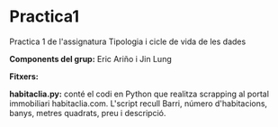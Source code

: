 # Practica1
Practica 1 de l'assignatura Tipologia i cicle de vida de les dades

<b>Components del grup:</b>
Eric Ariño i Jin Lung

<b>Fitxers:</b>

<b>habitaclia.py:</b> conté el codi en Python que realitza scrapping al portal immobiliari habitaclia.com. L'script recull Barri, número d'habitacions, banys, metres quadrats, preu i descripció.
